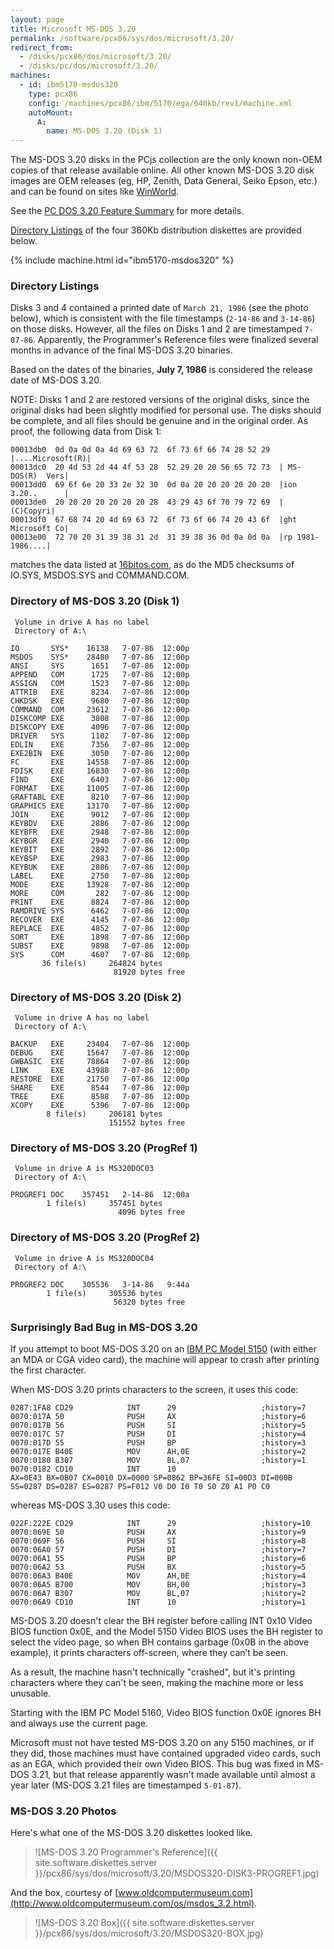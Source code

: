 ```yaml
---
layout: page
title: Microsoft MS-DOS 3.20
permalink: /software/pcx86/sys/dos/microsoft/3.20/
redirect_from:
  - /disks/pcx86/dos/microsoft/3.20/
  - /disks/pc/dos/microsoft/3.20/
machines:
  - id: ibm5170-msdos320
    type: pcx86
    config: /machines/pcx86/ibm/5170/ega/640kb/rev1/machine.xml
    autoMount:
      A:
        name: MS-DOS 3.20 (Disk 1)
---
```


The MS-DOS 3.20 disks in the PCjs collection are the only known non-OEM copies of that release
available online.  All other known MS-DOS 3.20 disk images are OEM releases (eg, HP, Zenith, Data General,
Seiko Epson, etc.) and can be found on sites like [WinWorld](https://winworldpc.com/product/ms-dos/320).

See the [PC DOS 3.20 Feature Summary](/software/pcx86/sys/dos/ibm/3.20/#feature-summary) for more details.

[Directory Listings](#directory-listings) of the four 360Kb distribution diskettes are provided below.

{% include machine.html id="ibm5170-msdos320" %}

### Directory Listings

Disks 3 and 4 contained a printed date of `March 21, 1986` (see the photo below), which is consistent with
the file timestamps (`2-14-86` and `3-14-86`) on those disks.  However, all the files on Disks 1 and 2 are
timestamped `7-07-86`.  Apparently, the Programmer's Reference files were finalized several months in advance
of the final MS-DOS 3.20 binaries.

Based on the dates of the binaries, **July 7, 1986** is considered the release date of MS-DOS 3.20.

NOTE: Disks 1 and 2 are restored versions of the original disks, since the original disks had been slightly
modified for personal use.  The disks should be complete, and all files should be genuine and in the original
order.  As proof, the following data from Disk 1:

	00013db0  0d 0a 0d 0a 4d 69 63 72  6f 73 6f 66 74 28 52 29  |....Microsoft(R)|
	00013dc0  20 4d 53 2d 44 4f 53 28  52 29 20 20 56 65 72 73  | MS-DOS(R)  Vers|
	00013dd0  69 6f 6e 20 33 2e 32 30  0d 0a 20 20 20 20 20 20  |ion 3.20..      |
	00013de0  20 20 20 20 20 20 20 28  43 29 43 6f 70 79 72 69  |       (C)Copyri|
	00013df0  67 68 74 20 4d 69 63 72  6f 73 6f 66 74 20 43 6f  |ght Microsoft Co|
	00013e00  72 70 20 31 39 38 31 2d  31 39 38 36 0d 0a 0d 0a  |rp 1981-1986....|

matches the data listed at [16bitos.com](http://16bitos.com/320ms.htm), as do the MD5 checksums of IO.SYS,
MSDOS.SYS and COMMAND.COM.

### Directory of MS-DOS 3.20 (Disk 1)

     Volume in drive A has no label
     Directory of A:\

    IO       SYS*    16138   7-07-86  12:00p
    MSDOS    SYS*    28480   7-07-86  12:00p
    ANSI     SYS      1651   7-07-86  12:00p
    APPEND   COM      1725   7-07-86  12:00p
    ASSIGN   COM      1523   7-07-86  12:00p
    ATTRIB   EXE      8234   7-07-86  12:00p
    CHKDSK   EXE      9680   7-07-86  12:00p
    COMMAND  COM     23612   7-07-86  12:00p
    DISKCOMP EXE      3808   7-07-86  12:00p
    DISKCOPY EXE      4096   7-07-86  12:00p
    DRIVER   SYS      1102   7-07-86  12:00p
    EDLIN    EXE      7356   7-07-86  12:00p
    EXE2BIN  EXE      3050   7-07-86  12:00p
    FC       EXE     14558   7-07-86  12:00p
    FDISK    EXE     16830   7-07-86  12:00p
    FIND     EXE      6403   7-07-86  12:00p
    FORMAT   EXE     11005   7-07-86  12:00p
    GRAFTABL EXE      8210   7-07-86  12:00p
    GRAPHICS EXE     13170   7-07-86  12:00p
    JOIN     EXE      9012   7-07-86  12:00p
    KEYBDV   EXE      2886   7-07-86  12:00p
    KEYBFR   EXE      2948   7-07-86  12:00p
    KEYBGR   EXE      2940   7-07-86  12:00p
    KEYBIT   EXE      2892   7-07-86  12:00p
    KEYBSP   EXE      2983   7-07-86  12:00p
    KEYBUK   EXE      2886   7-07-86  12:00p
    LABEL    EXE      2750   7-07-86  12:00p
    MODE     EXE     13928   7-07-86  12:00p
    MORE     COM       282   7-07-86  12:00p
    PRINT    EXE      8824   7-07-86  12:00p
    RAMDRIVE SYS      6462   7-07-86  12:00p
    RECOVER  EXE      4145   7-07-86  12:00p
    REPLACE  EXE      4852   7-07-86  12:00p
    SORT     EXE      1898   7-07-86  12:00p
    SUBST    EXE      9898   7-07-86  12:00p
    SYS      COM      4607   7-07-86  12:00p
           36 file(s)     264824 bytes
                           81920 bytes free

### Directory of MS-DOS 3.20 (Disk 2)

     Volume in drive A has no label
     Directory of A:\

    BACKUP   EXE     23404   7-07-86  12:00p
    DEBUG    EXE     15647   7-07-86  12:00p
    GWBASIC  EXE     78864   7-07-86  12:00p
    LINK     EXE     43988   7-07-86  12:00p
    RESTORE  EXE     21750   7-07-86  12:00p
    SHARE    EXE      8544   7-07-86  12:00p
    TREE     EXE      8588   7-07-86  12:00p
    XCOPY    EXE      5396   7-07-86  12:00p
            8 file(s)     206181 bytes
                          151552 bytes free

### Directory of MS-DOS 3.20 (ProgRef 1)

     Volume in drive A is MS320DOC03
     Directory of A:\

    PROGREF1 DOC    357451   2-14-86  12:00a
            1 file(s)     357451 bytes
                            4096 bytes free

### Directory of MS-DOS 3.20 (ProgRef 2)

     Volume in drive A is MS320DOC04
     Directory of A:\

    PROGREF2 DOC    305536   3-14-86   9:44a
            1 file(s)     305536 bytes
                           56320 bytes free

### Surprisingly Bad Bug in MS-DOS 3.20

If you attempt to boot MS-DOS 3.20 on an [IBM PC Model 5150](/machines/pcx86/ibm/5150/cga/384kb/debugger/machine.xml)
(with either an MDA or CGA video card), the machine will appear to crash after printing the first character.

When MS-DOS 3.20 prints characters to the screen, it uses this code:

	0287:1FA8 CD29            INT      29                   ;history=7
	0070:017A 50              PUSH     AX                   ;history=6
	0070:017B 56              PUSH     SI                   ;history=5
	0070:017C 57              PUSH     DI                   ;history=4
	0070:017D 55              PUSH     BP                   ;history=3
	0070:017E B40E            MOV      AH,0E                ;history=2
	0070:0180 B307            MOV      BL,07                ;history=1
	0070:0182 CD10            INT      10
	AX=0E43 BX=0B07 CX=0010 DX=0000 SP=0862 BP=36FE SI=00D3 DI=000B 
	SS=0287 DS=0287 ES=0287 PS=F012 V0 D0 I0 T0 S0 Z0 A1 P0 C0 

whereas MS-DOS 3.30 uses this code:

	022F:222E CD29            INT      29                   ;history=10
	0070:069E 50              PUSH     AX                   ;history=9
	0070:069F 56              PUSH     SI                   ;history=8
	0070:06A0 57              PUSH     DI                   ;history=7
	0070:06A1 55              PUSH     BP                   ;history=6
	0070:06A2 53              PUSH     BX                   ;history=5
	0070:06A3 B40E            MOV      AH,0E                ;history=4
	0070:06A5 B700            MOV      BH,00                ;history=3
	0070:06A7 B307            MOV      BL,07                ;history=2
	0070:06A9 CD10            INT      10                   ;history=1

MS-DOS 3.20 doesn't clear the BH register before calling INT 0x10 Video BIOS function 0x0E, and the Model 5150 Video
BIOS uses the BH register to select the video page, so when BH contains garbage (0x0B in the above example), it prints
characters off-screen, where they can’t be seen.

As a result, the machine hasn't technically "crashed", but it's printing characters where they can't be seen, making
the machine more or less unusable.

Starting with the IBM PC Model 5160, Video BIOS function 0x0E ignores BH and always use the current page.

Microsoft must not have tested MS-DOS 3.20 on any 5150 machines, or if they did, those machines must have contained
upgraded video cards, such as an EGA, which provided their own Video BIOS.  This bug was fixed in MS-DOS 3.21,
but that release apparently wasn't made available until almost a year later (MS-DOS 3.21 files are timestamped
`5-01-87`).

### MS-DOS 3.20 Photos

Here's what one of the MS-DOS 3.20 diskettes looked like.

> ![MS-DOS 3.20 Programmer's Reference]({{ site.software.diskettes.server }}/pcx86/sys/dos/microsoft/3.20/MSDOS320-DISK3-PROGREF1.jpg)

And the box, courtesy of [www.oldcomputermuseum.com](http://www.oldcomputermuseum.com/os/msdos_3.2.html).

> ![MS-DOS 3.20 Box]({{ site.software.diskettes.server }}/pcx86/sys/dos/microsoft/3.20/MSDOS320-BOX.jpg)
